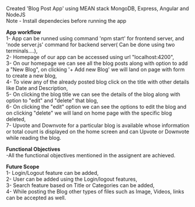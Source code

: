 Created 'Blog Post App' using MEAN stack MongoDB, Express, Angular and NodeJS<br> Note - Install dependecies before running the app<br>

<b>App workflow</b><br>
1- App can be runned using command 'npm start' for frontend server, and 'node server.js' command for backend server( Can be done using two terminals....),<br>
2- Homepage of our app can be accessed using url "localhost:4200",<br>
3- On our homepage we can see all the blog posts along with option to add a "New Blog", on clicking '+ Add new Blog' we will land on page with form to create a new blog,<br>
4- To view any of the already posted blog click on the title with other details like Date and Description,<br>
5- On clicking the blog title we can see the details of the blog along with option to "edit" and "delete" that blog,<br>
6- On clicking the "edit" option we can see the options to edit the blog and on clicking "delete" we will land on home page with the specific blog deleted,<br>
7- Upvote and Downvote for a particular blog is available whose information or total count is displayed on the home screen and can Upvote or Downvote while reading the blog.<br>

<b>Functional Objectives</b><br>
-All the functional objectives mentioned in the assignent are achieved.<br>

<b>Future Scope</b><br>
1- Login/Logout feature can be added,<br>
2- User can be added using the Login/logout features,<br>
3- Search feature based on Title or Categories can be added,<br>
4- While posting the Blog other types of files such as Image, Videos, links can be accepted as well.<br>
